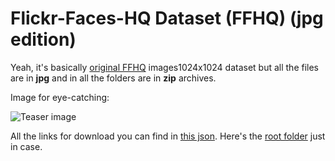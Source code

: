 # Flickr-Faces-HQ Dataset (FFHQ) (jpg edition)

Yeah, it's basically [original FFHQ](https://github.com/NVlabs/ffhq-dataset) images1024x1024 dataset but all the files are in **jpg** and in all the folders are in **zip** archives. 

Image for eye-catching:

![Teaser image](https://raw.githubusercontent.com/NVlabs/ffhq-dataset/master/ffhq-teaser.png)

All the links for download you can find in [this json](https://github.com/dobrosketchkun/poor_mans_ffhq/blob/main/ffhq_links.json). Here's the [root folder](https://mega.nz/folder/TMEEjJ4T#Hm5PgOMtZLrEKWFGsjdCzQ) just in case.
